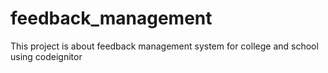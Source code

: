 # feedback_management
This project is about feedback management system for college and school using codeignitor
